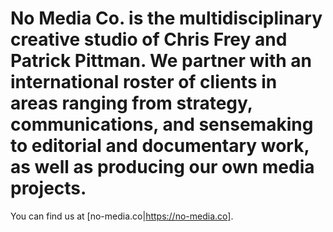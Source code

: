 # No Media Co. is the multidisciplinary creative studio of Chris Frey and Patrick Pittman. We partner with an international roster of clients in areas ranging from strategy, communications, and sensemaking to editorial and documentary work, as well as producing our own media projects.

You can find us at [no-media.co|https://no-media.co].

